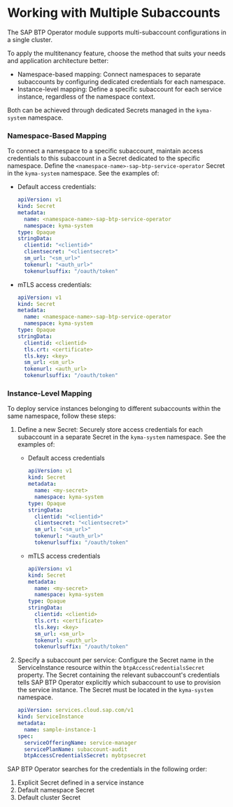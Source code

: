 # Working with Multiple Subaccounts

The SAP BTP Operator module supports multi-subaccount configurations in a single cluster.

To apply the multitenancy feature, choose the method that suits your needs and application architecture better: 
* Namespace-based mapping: Connect namespaces to separate subaccounts by configuring dedicated credentials for each namespace.
* Instance-level mapping: Define a specific subaccount for each service instance, regardless of the namespace context.

Both can be achieved through dedicated Secrets managed in the `kyma-system` namespace.

### Namespace-Based Mapping

To connect a namespace to a specific subaccount, maintain access credentials to this subaccount in a Secret dedicated to the specific namespace. Define the `<namespace-name>-sap-btp-service-operator` Secret in the `kyma-system` namespace. 
See the examples of:
* Default access credentials:

  ```yaml
  apiVersion: v1
  kind: Secret
  metadata:
    name: <namespace-name>-sap-btp-service-operator
    namespace: kyma-system
  type: Opaque
  stringData:
    clientid: "<clientid>"
    clientsecret: "<clientsecret>"
    sm_url: "<sm_url>"
    tokenurl: "<auth_url>"
    tokenurlsuffix: "/oauth/token"
  ```

* mTLS access credentials:
  ```yaml
  apiVersion: v1
  kind: Secret
  metadata:
    name: <namespace-name>-sap-btp-service-operator
    namespace: kyma-system
  type: Opaque
  stringData:
    clientid: <clientid>
    tls.crt: <certificate>
    tls.key: <key>
    sm_url: <sm_url>
    tokenurl: <auth_url>
    tokenurlsuffix: "/oauth/token"
  ```

### Instance-Level Mapping

To deploy service instances belonging to different subaccounts within the same namespace, follow these steps:
1. Define a new Secret: Securely store access credentials for each subaccount in a separate Secret in the `kyma-system` namespace. 
   See the examples of:
   * Default access credentials
      ```yaml
      apiVersion: v1
      kind: Secret
      metadata:
        name: <my-secret>
        namespace: kyma-system
      type: Opaque
      stringData:
        clientid: "<clientid>"
        clientsecret: "<clientsecret>"
        sm_url: "<sm_url>"
        tokenurl: "<auth_url>"
        tokenurlsuffix: "/oauth/token"
      ```
    * mTLS access credentials
      ```yaml
      apiVersion: v1
      kind: Secret
      metadata:
        name: <my-secret>
        namespace: kyma-system
      type: Opaque
      stringData:
        clientid: <clientid>
        tls.crt: <certificate>
        tls.key: <key>
        sm_url: <sm_url>
        tokenurl: <auth_url>
        tokenurlsuffix: "/oauth/token"
      ```

2. Specify a subaccount per service: Configure the Secret name in the ServiceInstance resource within the `btpAccessCredentialsSecret` property. The Secret containing the relevant subaccount's credentials tells SAP BTP Operator explicitly which subaccount to use to provision the service instance. The Secret must be located in the `kyma-system` namespace. 
    ```yaml
    apiVersion: services.cloud.sap.com/v1
    kind: ServiceInstance
    metadata:
      name: sample-instance-1
    spec:
      serviceOfferingName: service-manager
      servicePlanName: subaccount-audit
      btpAccessCredentialsSecret: mybtpsecret
    ```

SAP BTP Operator searches for the credentials in the following order:
1. Explicit Secret defined in a service instance
2. Default namespace Secret
3. Default cluster Secret
